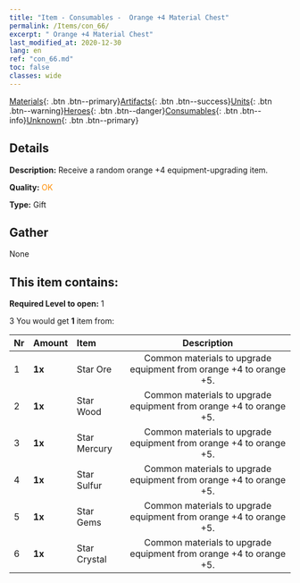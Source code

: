 ```yaml
---
title: "Item - Consumables -  Orange +4 Material Chest"
permalink: /Items/con_66/
excerpt: " Orange +4 Material Chest"
last_modified_at: 2020-12-30
lang: en
ref: "con_66.md"
toc: false
classes: wide
---
```

 [Materials](/Items/){: .btn .btn--primary}[Artifacts](/Items/Artifacts/){: .btn .btn--success}[Units](/Items/Units/){: .btn .btn--warning}[Heroes](/Items/Heroes/){: .btn .btn--danger}[Consumables](/Items/Consumables/){: .btn .btn--info}[Unknown](/Items/Unknown/){: .btn .btn--primary}

## Details
 **Description:** Receive a random orange +4 equipment-upgrading item.

 **Quality:** <span style="color: #FF8C00">OK</span>

 **Type:** Gift

## Gather

  None

## This item contains:

 **Required Level to open:** 1

 3 You would get **1** item  from:

  | Nr | Amount |     Item    | Description |
  |:---|:-------|:------------|:-----------:|
  | 1 |  **1x** | Star Ore | Common materials to upgrade equipment from orange +4 to orange +5.  | 
  | 2 |  **1x** | Star Wood | Common materials to upgrade equipment from orange +4 to orange +5.  | 
  | 3 |  **1x** | Star Mercury | Common materials to upgrade equipment from orange +4 to orange +5.  | 
  | 4 |  **1x** | Star Sulfur | Common materials to upgrade equipment from orange +4 to orange +5.  | 
  | 5 |  **1x** | Star Gems | Common materials to upgrade equipment from orange +4 to orange +5.  | 
  | 6 |  **1x** | Star Crystal | Common materials to upgrade equipment from orange +4 to orange +5.  | 
